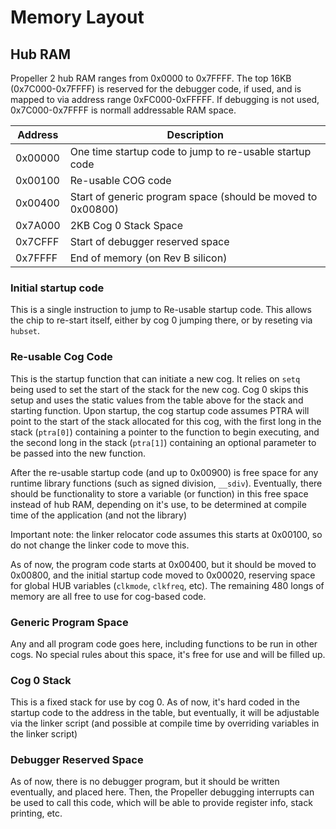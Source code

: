 # Memory Layout

## Hub RAM
Propeller 2 hub RAM ranges from 0x0000 to 0x7FFFF. The top 16KB (0x7C000-0x7FFFF) is reserved for the debugger code, if used, and is mapped to via address range 0xFC000-0xFFFFF. If debugging is not used, 0x7C000-0x7FFFF is normall addressable RAM space. 


| Address     | Description | 
|-------------|-------------|
| 0x00000     | One time startup code to jump to re-usable startup code | 
| 0x00100     | Re-usable COG code |
| 0x00400     | Start of generic program space (should be moved to 0x00800) |
| 0x7A000     | 2KB Cog 0 Stack Space |
| 0x7CFFF     | Start of debugger reserved space |
| 0x7FFFF     | End of memory (on Rev B silicon) |

### Initial startup code
This is a single instruction to jump to Re-usable startup code. This allows the chip to re-start itself, either by cog 0 jumping there, or by reseting via `hubset`. 

### Re-usable Cog Code
This is the startup function that can initiate a new cog. It relies on `setq` being used to set the start of the stack for the new cog. Cog 0 skips this setup and uses the static values from the table above for the stack and starting function. Upon startup, the cog startup code assumes PTRA will point to the start of the stack allocated for this cog, with the first long in the stack (`ptra[0]`) containing a pointer to the function to begin executing, and the second long in the stack (`ptra[1]`) containing an optional parameter to be passed into the new function.

After the re-usable startup code (and up to 0x00900) is free space for any runtime library functions (such as signed division, `__sdiv`). Eventually, there should be functionality to store a variable (or function) in this free space instead of hub RAM, depending on it's use, to be determined at compile time of the application (and not the library)

Important note: the linker relocator code assumes this starts at 0x00100, so do not change the linker code to move this.

As of now, the program code starts at 0x00400, but it should be moved to 0x00800, and the initial startup code moved to 0x00020, reserving space for global HUB variables (`clkmode`, `clkfreq`, etc). The remaining 480 longs of memory are all free to use for cog-based code.

### Generic Program Space
Any and all program code goes here, including functions to be run in other cogs. No special rules about this space, it's free for use and will be filled up. 

### Cog 0 Stack
This is a fixed stack for use by cog 0. As of now, it's hard coded in the startup code to the address in the table, but eventually, it will be adjustable via the linker script (and possible at compile time by overriding variables in the linker script)

### Debugger Reserved Space
As of now, there is no debugger program, but it should be written eventually, and placed here. Then, the Propeller debugging interrupts can be used to call this code, which will be able to provide register info, stack printing, etc. 
